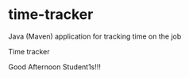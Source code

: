 # time-tracker
Java (Maven) application for tracking time on the job

Time tracker

Good Afternoon Student1s!!!
